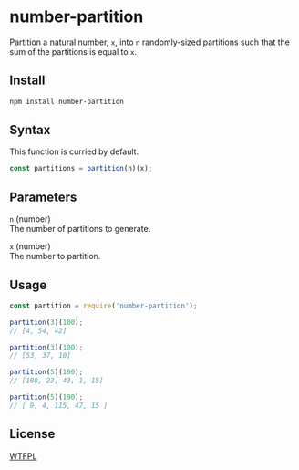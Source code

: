 # number-partition

Partition a natural number, `x`, into `n` randomly-sized partitions such that the sum of the partitions is equal to `x`.

## Install
```bash
npm install number-partition
```

## Syntax
This function is curried by default.
```javascript
const partitions = partition(n)(x);
```

## Parameters
`n` (number)  
The number of partitions to generate.  
  
`x` (number)  
The number to partition.

## Usage

```javascript
const partition = require('number-partition');

partition(3)(100);
// [4, 54, 42]

partition(3)(100);
// [53, 37, 10]

partition(5)(190);
// [108, 23, 43, 1, 15]

partition(5)(190);
// [ 9, 4, 115, 47, 15 ]
```

## License
[WTFPL](http://www.wtfpl.net/txt/copying/)
